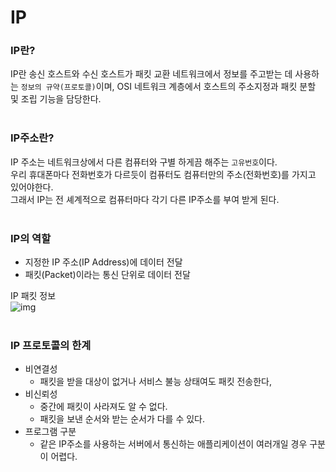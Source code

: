 # IP

### IP란?

IP란 송신 호스트와 수신 호스트가 패킷 교환 네트워크에서 정보를 주고받는 데 사용하는 `정보의 규약(프로토콜)`이며, OSI 네트워크 계층에서 호스트의 주소지정과 패킷 분할 및 조립 기능을 담당한다.  
<br>

### IP주소란?

IP 주소는 네트워크상에서 다른 컴퓨터와 구별 하게끔 해주는 `고유번호`이다.  
우리 휴대폰마다 전화번호가 다르듯이 컴퓨터도 컴퓨터만의 주소(전화번호)를 가지고 있어야한다.  
그래서 IP는 전 셰계적으로 컴퓨터마다 각기 다른 IP주소를 부여 받게 된다.  
<br>

### IP의 역할

- 지정한 IP 주소(IP Address)에 데이터 전달
- 패킷(Packet)이라는 통신 단위로 데이터 전달

IP 패킷 정보  
![img](https://velog.velcdn.com/images%2Fkongyb%2Fpost%2Fb2332915-11d1-499a-8b44-28c1a5f33b87%2F%E1%84%89%E1%85%B3%E1%84%8F%E1%85%B3%E1%84%85%E1%85%B5%E1%86%AB%E1%84%89%E1%85%A3%E1%86%BA%202021-12-03%20%E1%84%8B%E1%85%A9%E1%84%8C%E1%85%A5%E1%86%AB%2012.23.57.png)  
<br>

### IP 프로토콜의 한계

- 비연결성
  - 패킷을 받을 대상이 없거나 서비스 불능 상태여도 패킷 전송한다,
- 비신뢰성
  - 중간에 패킷이 사라져도 알 수 없다.
  - 패킷을 보낸 순서와 받는 순서가 다를 수 있다.
- 프로그램 구분
  - 같은 IP주소를 사용하는 서버에서 통신하는 애플리케이션이 여러개일 경우 구분이 어렵다.
